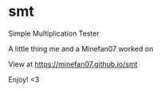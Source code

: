# smt
Simple Multiplication Tester

A little thing me and a Minefan07 worked on

View at https://minefan07.github.io/smt

Enjoy! <3
